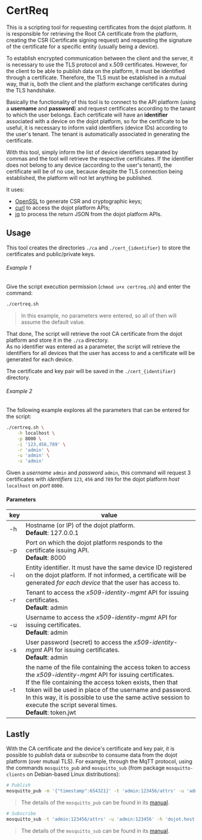 # CertReq

This is a scripting tool for requesting certificates from the dojot platform. It is responsible for retrieving the Root CA certificate from the platform, creating the CSR (Certificate signing request) and requesting the signature of the certificate for a specific entity (usually being a device).

To establish encrypted communication between the client and the server, it is necessary to use the TLS protocol and x.509 certificates. However, for the client to be able to publish data on the platform, it must be identified through a certificate. Therefore, the TLS must be established in a mutual way, that is, both the client and the platform exchange certificates during the TLS handshake.

Basically the functionality of this tool is to connect to the API platform (using a __username__ and __password__) and request certificates according to the tanant to which the user belongs. Each certificate will have an __identifier__ associated with a device on the dojot platform, so for the certificate to be useful, it is necessary to inform valid identifiers (device IDs) according to the user's tenant. The tenant is automatically associated in generating the certificate.

With this tool, simply inform the list of device identifiers separated by commas and the tool will retrieve the respective certificates. If the identifier does not belong to any device (according to the user's tenant), the certificate will be of no use, because despite the TLS connection being established, the platform will not let anything be published.

It uses:
- [OpenSSL](https://www.openssl.org/) to generate CSR and cryptographic keys;
- [curl](https://curl.haxx.se/) to access the dojot platform APIs;
- [jq](https://stedolan.github.io/jq/) to process the return JSON from the dojot platform APIs.

## Usage

This tool creates the directories `./ca` and `./cert_{identifier}` to store the certificates and public/private keys.

###### Example 1

Give the script execution permission (`chmod u+x certreq.sh`) and enter the command:

~~~bash
./certreq.sh
~~~

> In this example, no parameters were entered, so all of then will assume the default value.

That done, The script will retrieve the root CA certificate from the dojot platform and store it in the `./ca` directory.<br>
As no identifier was entered as a parameter, the script will retrieve the identifiers for all devices that the user has access to and a certificate will be generated for each device.

The certificate and key pair will be saved in the `./cert_{identifier}` directory.

###### Example 2

The following example explores all the parameters that can be entered for the script:

~~~bash
./certreq.sh \
    -h localhost \
    -p 8000 \
    -i '123,456,789' \
    -r 'admin' \
    -u 'admin' \
    -s 'admin'
~~~

Given a _username_ `admin` and _password_ `admin`, this command will request 3 certificates with _identifiers_ `123`, `456` and `789` for the dojot platform _host_ `localhost` on _port_ `8000`.

#### Parameters

key | value
--- | -----
-h  | Hostname (or IP) of the dojot platform.<br>**Default**: 127.0.0.1
-p  | Port on which the dojot platform responds to the certificate issuing API.<br>**Default**: 8000
-i  | Entity identifier. It must have the same device ID registered on the dojot platform. If not informed, a certificate will be generated _for each device_ that the user has access to.
-r  | Tenant  to access the _x509-identity-mgmt_ API for issuing certificates.<br>**Default**: admin
-u  | Username to access the _x509-identity-mgmt_ API for issuing certificates.<br>**Default**: admin
-s  | User password (secret)  to access the _x509-identity-mgmt_ API for issuing certificates.<br>**Default**: admin
-t  | the name of the file containing the access token to access the _x509-identity-mgmt_ API for issuing certificates.<br>If the file containing the access token exists, then that token will be used in place of the username and password. In this way, it is possible to use the same active session to execute the script several times.<br>**Default**: token.jwt

## Lastly

With the CA certificate and the device's certificate and key pair, it is possible to _publish_ data or _subscribe_ to consume data from the dojot platform (over mutual TLS). For example, through the MqTT protocol, using the commands `mosquitto_pub` and `mosquitto_sub` (from package `mosquitto-clients` on Debian-based Linux distributions):

~~~bash
# Publish
mosquitto_pub -m '{"timestamp":654321}' -t 'admin:123456/attrs' -u 'admin:123456' -h 'dojot.host.com' -p 8883 --cafile './ca/ca.pem' --cert './cert_123456/cert.pem' --key './cert_123456/private.key' -q 1 -d
~~~
> The details of the `mosquitto_pub` can be found in its [manual](https://mosquitto.org/man/mosquitto_pub-1.html).


~~~bash
# Subscribe
mosquitto_sub -t 'admin:123456/attrs' -u 'admin:123456' -h 'dojot.host.com' -p 8883 --cafile './ca/ca.pem' --cert './cert_123456/cert.pem' --key './cert_123456/private.key' -q 1 -d
~~~
> The details of the `mosquitto_sub` can be found in its [manual](https://mosquitto.org/man/mosquitto_sub-1.html).
